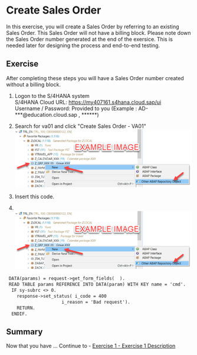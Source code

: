 # Create Sales Order

In this exercise, you will create a Sales Order by referring to an existing Sales Order. This Sales Order will not have a billing block. Please note down the Sales Order number generated at the end of the exersice. This is needed later for designing the process and end-to-end testing.

## Exercise

After completing these steps you will have a Sales Order number created without a billing block.

1.	Logon to the S/4HANA system
  <br> S/4HANA Cloud URL: https://my407161.s4hana.cloud.sap/ui
  <br> Username / Password: Provided to you (Example : AD-***@education.cloud.sap , ******)

2. Search for va01 and click "Create Sales Order - VA01"
   <br>![](/exercises/1_CreateSalesOrder/images/00_00_0010.png)

3.	Insert this code.
4.	<br>![](/exercises/ex0/images/00_00_0010.png)
``` abap
 DATA(params) = request->get_form_fields(  ).
 READ TABLE params REFERENCE INTO DATA(param) WITH KEY name = 'cmd'.
  IF sy-subrc <> 0.
    response->set_status( i_code = 400
                     i_reason = 'Bad request').
    RETURN.
  ENDIF.
```

## Summary

Now that you have ... 
Continue to - [Exercise 1 - Exercise 1 Description](../ex1/README.md)
